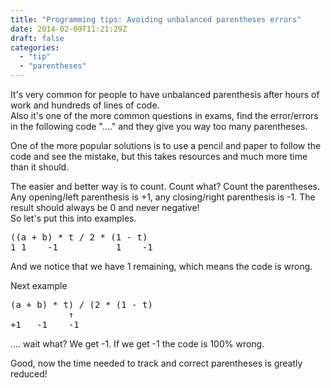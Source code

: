 ```yaml
---
title: "Programming tips: Avoiding unbalanced parentheses errors"
date: 2014-02-09T11:21:29Z
draft: false
categories:
  - "tip"
  - "parentheses"
---
```


<p>It's very common for people to have unbalanced parenthesis after hours
of work and hundreds of lines of code.<br />
Also it's one of the more common questions in exams, find the
error/errors in the following code "...." and they give you way too many
parentheses.</p>
<p>One of the more popular solutions is to use a pencil and paper to follow
the code and see the mistake, but this takes resources and much more
time than it should.</p>
<p>The easier and better way is to count. Count what? Count the
parentheses.<br />
Any opening/left parenthesis is +1, any closing/right parenthesis is
-1. The result should always be 0 and never negative!<br />
So let's put this into examples.</p>
<div class="highlight"><pre><span class="p">((</span><span class="n">a</span> <span class="o">+</span> <span class="n">b</span><span class="p">)</span> <span class="o">*</span> <span class="n">t</span> <span class="o">/</span> <span class="mi">2</span> <span class="o">*</span> <span class="p">(</span><span class="mi">1</span> <span class="o">-</span> <span class="n">t</span><span class="p">)</span>
<span class="mi">1</span> <span class="mi">1</span>    <span class="o">-</span><span class="mi">1</span>           <span class="mi">1</span>    <span class="o">-</span><span class="mi">1</span>
</pre></div>


<p>And we notice that we have 1 remaining, which means the code is wrong.</p>
<p>Next example</p>
<div class="highlight"><pre><span class="p">(</span><span class="n">a</span> <span class="o">+</span> <span class="n">b</span><span class="p">)</span> <span class="o">*</span> <span class="n">t</span><span class="p">)</span> <span class="o">/</span> <span class="p">(</span><span class="mi">2</span> <span class="o">*</span> <span class="p">(</span><span class="mi">1</span> <span class="o">-</span> <span class="n">t</span><span class="p">)</span>
           <span class="err">↑</span>
<span class="o">+</span><span class="mi">1</span>   <span class="o">-</span><span class="mi">1</span>    <span class="o">-</span><span class="mi">1</span>
</pre></div>


<p>.... wait what? We get -1. If we get -1 the code is 100% wrong.</p>
<p>Good, now the time needed to track and correct parentheses is greatly
reduced!</p>